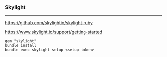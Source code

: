 ### Skylight
---
https://github.com/skylightio/skylight-ruby

https://www.skylight.io/support/getting-started

```
gem "skylight"
bundle install
bundle exec skylight setup <setup token>


```

```ruby

```

```

```


